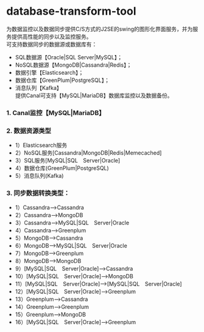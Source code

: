 # database-transform-tool
为数据监控以及数据同步提供C/S方式的J2SE的swing的图形化界面服务，并为服务提供高性能的同步以及监控服务。</br>
可支持数据同步的数据源或数据库有：
- SQL数据源【Oracle|SQL Server|MySQL】；
- NoSQL数据源【MongoDB|Cassandra|Redis】；
- 数据引擎【Elasticsearch】；
- 数据仓库【GreenPlum|PostgreSQL】；
- 消息队列【Kafka】</br>
提供Canal可支持【MySQL|MariaDB】数据库监控以及数据备份。
### 1. Canal监控【MySQL|MariaDB】
### 2. 数据资源类型
* 1）Elasticsearch服务
* 2）NoSQL服务[Cassandra|MongoDB|Redis|Memecached]
* 3）SQL服务[MySQL|SQL　Server|Oracle]
* 4）数据仓库(GreenPlum|PostgreSQL)
* 5）消息队列(Kafka)
### 3. 同步数据转换类型：
* 1）Cassandra-->Cassandra
* 2）Cassandra-->MongoDB
* 3）Cassandra-->MySQL|SQL　Server|Oracle
* 4）Cassandra-->Greenplum
* 5）MongoDB-->Cassandra
* 6）MongoDB-->MySQL|SQL　Server|Oracle
* 7）MongoDB-->Greenplum
* 8）MongoDB-->MongoDB
* 9）[MySQL|SQL　Server|Oracle]-->Cassandra
* 10）[MySQL|SQL　Server|Oracle]-->MongoDB
* 11）[MySQL|SQL　Server|Oracle]-->[MySQL|SQL　Server|Oracle]
* 12）[MySQL|SQL　Server|Oracle]-->Greenplum
* 13）Greenplum-->Cassandra
* 14）Greenplum-->Greenplum
* 15）Greenplum-->MongoDB
* 16）[MySQL|SQL　Server|Oracle]-->Greenplum

